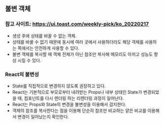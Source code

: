 ## 불변 객체
### 참고 사이트: https://ui.toast.com/weekly-pick/ko_20220217
- 생성 후에 상태를 바꿀 수 없는 객체.
- 상태를 바꿀 수 없기 때문에 동시에 여러 곳에서 사용하더라도 해당 객체를 사용하는 쪽에서는 안전하게 사용할 수 있다. 
- 불변 객체를 복사할 때 객체 전체가 아닌 참조만 복사해 메모리도 아끼고 성능도 향상 시킬 수 있다.

### React의 불변성
- State를 직접적으로 변경하지 않도록 권장하고 있다.
- React는 기본적으로 부모로부터 내려받는 Props나 내부 상태인 State가 변경되었을 때, 컴포넌트를 다시 렌더링 하는 리렌더링 과정이 일어난다.
- React는 Props와 State의 변경을 불변성을 이용해서 감지한다. 
- 객체의 참조를 복사한다는 점을 이용해 단순히 참조만 비교하는 얕은 비교를 이용해서 변경이 일어났는지 확인한다.
